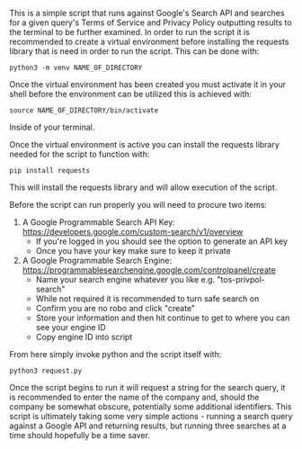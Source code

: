 This is a simple script that runs against Google's Search API and searches for a given query's Terms of Service and Privacy Policy outputting results to the terminal
to be further examined. In order to run the script it is recommended to create a virtual environment before installing the requests library that is need in order to
run the script. This can be done with:

```
python3 -m venv NAME_OF_DIRECTORY
```

Once the virtual environment has been created you must activate it in your shell before the environment can be utilized this is achieved with:

```
source NAME_OF_DIRECTORY/bin/activate
```
Inside of your terminal.

Once the virtual environment is active you can install the requests library needed for the script to function with:

```
pip install requests
```

This will install the requests library and will allow execution of the script.

Before the script can run properly you will need to procure two items:
1. A Google Programmable Search API Key: https://developers.google.com/custom-search/v1/overview
    - If you're logged in you should see the option to generate an API key
    - Once you have your key make sure to keep it private
2. A Google Programmable Search Engine: https://programmablesearchengine.google.com/controlpanel/create
    - Name your search engine whatever you like e.g. "tos-privpol-search"
    - While not required it is recommended to turn safe search on
    - Confirm you are no robo and click "create"
    - Store your information and then hit continue to get to where you can see your engine ID
    - Copy engine ID into script

From here simply invoke python and the script itself with:

```
python3 request.py
```
Once the script begins to run it will request a string for the search query, it is recommended to enter the name of the company and, should the company
be somewhat obscure, potentially some additional identifiers. This script is ultimately taking some very simple actions - running a search query against
a Google API and returning results, but running three searches at a time should hopefully be a time saver.
